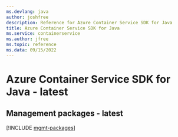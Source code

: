 ```yaml
---
ms.devlang: java
author: joshfree
description: Reference for Azure Container Service SDK for Java
title: Azure Container Service SDK for Java
ms.service: containerservice
ms.author: jfree
ms.topic: reference
ms.data: 09/15/2022
---
```

# Azure Container Service SDK for Java - latest

## Management packages - latest
[!INCLUDE [mgmt-packages](container-service-mgmt-index.md)]